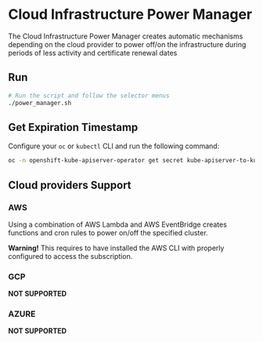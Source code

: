# Cloud Infrastructure Power Manager
The Cloud Infrastructure Power Manager creates automatic mechanisms depending on
the cloud provider to power off/on the infrastructure during periods of less
activity and certificate renewal dates

## Run
```sh
# Run the script and follow the selector menus
./power_manager.sh
```

## Get Expiration Timestamp
Configure your `oc` or `kubectl` CLI and run the following command:
```sh
oc -n openshift-kube-apiserver-operator get secret kube-apiserver-to-kubelet-signer -o jsonpath='{.metadata.annotations.auth\.openshift\.io/certificate-not-after}'
```


## Cloud providers Support
### AWS
Using a combination of AWS Lambda and AWS EventBridge creates functions and cron
rules to power on/off the specified cluster.

**Warning!** This requires to have installed the AWS CLI with properly
configured to access the subscription.
### GCP
**NOT SUPPORTED**
### AZURE
**NOT SUPPORTED**
